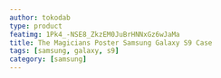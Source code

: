 ```yaml
---
author: tokodab
type: product
featimg: 1Pk4_-NSE8_ZkzEM0JuBrHNNxGz6wJaMa
title: The Magicians Poster Samsung Galaxy S9 Case
tags: [samsung, galaxy, s9]
category: [samsung]
---
```

